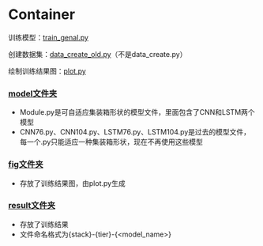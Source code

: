 # Container

训练模型：[train_genal.py](train_genal.py)

创建数据集：[data_create_old.py](data_create_old.py)（不是data_create.py）

绘制训练结果图：[plot.py](plot.py)

### [model文件夹](model/)

* Module.py是可自适应集装箱形状的模型文件，里面包含了CNN和LSTM两个模型
* CNN76.py、CNN104.py、LSTM76.py、LSTM104.py是过去的模型文件，每一个.py只能适应一种集装箱形状，现在不再使用这些模型

### [fig文件夹](fig/)

* 存放了训练结果图，由plot.py生成

### [result文件夹](result/)

* 存放了训练结果
* 文件命名格式为{stack}-{tier}-{<model_name>}
